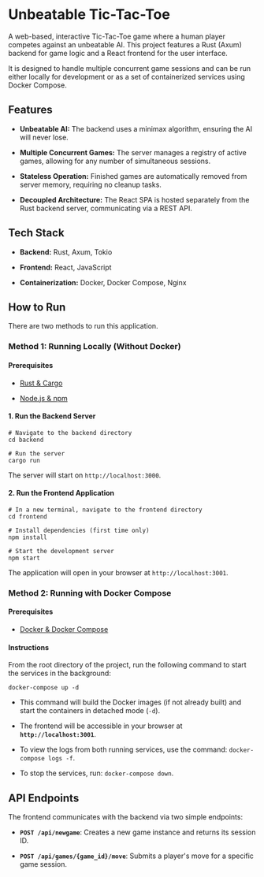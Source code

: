 # Unbeatable Tic-Tac-Toe

A web-based, interactive Tic-Tac-Toe game where a human player competes against an unbeatable AI. This project features a Rust (Axum) backend for game logic and a React frontend for the user interface.

It is designed to handle multiple concurrent game sessions and can be run either locally for development or as a set of containerized services using Docker Compose.

## Features

* **Unbeatable AI:** The backend uses a minimax algorithm, ensuring the AI will never lose.

* **Multiple Concurrent Games:** The server manages a registry of active games, allowing for any number of simultaneous sessions.

* **Stateless Operation:** Finished games are automatically removed from server memory, requiring no cleanup tasks.

* **Decoupled Architecture:** The React SPA is hosted separately from the Rust backend server, communicating via a REST API.

## Tech Stack

* **Backend:** Rust, Axum, Tokio

* **Frontend:** React, JavaScript

* **Containerization:** Docker, Docker Compose, Nginx

## How to Run

There are two methods to run this application.

### Method 1: Running Locally (Without Docker)

#### Prerequisites

* [Rust & Cargo](https://www.rust-lang.org/tools/install)

* [Node.js & npm](https://nodejs.org/en/download/)

#### 1. Run the Backend Server

```
# Navigate to the backend directory
cd backend

# Run the server
cargo run

```

The server will start on `http://localhost:3000`.

#### 2. Run the Frontend Application

```
# In a new terminal, navigate to the frontend directory
cd frontend

# Install dependencies (first time only)
npm install

# Start the development server
npm start

```

The application will open in your browser at `http://localhost:3001`.

### Method 2: Running with Docker Compose

#### Prerequisites

* [Docker & Docker Compose](https://www.docker.com/products/docker-desktop/)

#### Instructions

From the root directory of the project, run the following command to start the services in the background:

```
docker-compose up -d

```

* This command will build the Docker images (if not already built) and start the containers in detached mode (`-d`).

* The frontend will be accessible in your browser at **`http://localhost:3001`**.

* To view the logs from both running services, use the command: `docker-compose logs -f`.

* To stop the services, run: `docker-compose down`.

## API Endpoints

The frontend communicates with the backend via two simple endpoints:

* **`POST /api/newgame`**: Creates a new game instance and returns its session ID.

* **`POST /api/games/{game_id}/move`**: Submits a player's move for a specific game session.

